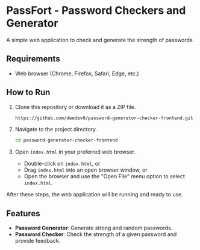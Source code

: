 # PassFort - Password Checkers and Generator

A simple web application to check and generate the strength of passwords.

## Requirements

- Web browser (Chrome, Firefox, Safari, Edge, etc.)

## How to Run

1. Clone this repository or download it as a ZIP file.

    ```sh
    https://github.com/deedev0/password-generator-checker-frontend.git
    ```

2. Navigate to the project directory.

    ```sh
    cd password-generator-checker-frontend
    ```

3. Open `index.html` in your preferred web browser.

    - Double-click on `index.html`, or
    - Drag `index.html` into an open browser window, or
    - Open the browser and use the "Open File" menu option to select `index.html`.

After these steps, the web application will be running and ready to use.

## Features

- **Password Generator**: Generate strong and random passwords.
- **Password Checker**: Check the strength of a given password and provide feedback.

